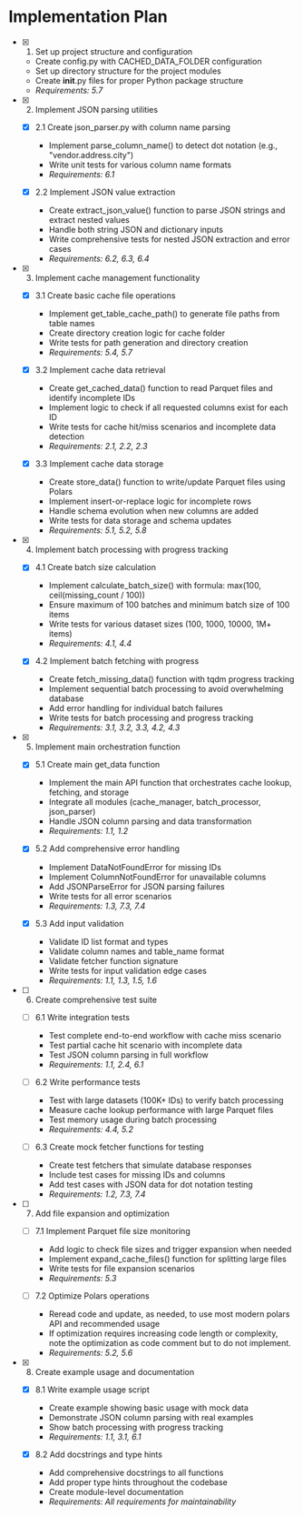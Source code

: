# Implementation Plan

- [x] 1. Set up project structure and configuration
  - Create config.py with CACHED_DATA_FOLDER configuration
  - Set up directory structure for the project modules
  - Create __init__.py files for proper Python package structure
  - _Requirements: 5.7_

- [x] 2. Implement JSON parsing utilities
  - [x] 2.1 Create json_parser.py with column name parsing
    - Implement parse_column_name() to detect dot notation (e.g., "vendor.address.city")
    - Write unit tests for various column name formats
    - _Requirements: 6.1_
  
  - [x] 2.2 Implement JSON value extraction
    - Create extract_json_value() function to parse JSON strings and extract nested values
    - Handle both string JSON and dictionary inputs
    - Write comprehensive tests for nested JSON extraction and error cases
    - _Requirements: 6.2, 6.3, 6.4_

- [x] 3. Implement cache management functionality
  - [x] 3.1 Create basic cache file operations
    - Implement get_table_cache_path() to generate file paths from table names
    - Create directory creation logic for cache folder
    - Write tests for path generation and directory creation
    - _Requirements: 5.4, 5.7_
  
  - [x] 3.2 Implement cache data retrieval
    - Create get_cached_data() function to read Parquet files and identify incomplete IDs
    - Implement logic to check if all requested columns exist for each ID
    - Write tests for cache hit/miss scenarios and incomplete data detection
    - _Requirements: 2.1, 2.2, 2.3_
  
  - [x] 3.3 Implement cache data storage
    - Create store_data() function to write/update Parquet files using Polars
    - Implement insert-or-replace logic for incomplete rows
    - Handle schema evolution when new columns are added
    - Write tests for data storage and schema updates
    - _Requirements: 5.1, 5.2, 5.8_

- [x] 4. Implement batch processing with progress tracking
  - [x] 4.1 Create batch size calculation
    - Implement calculate_batch_size() with formula: max(100, ceil(missing_count / 100))
    - Ensure maximum of 100 batches and minimum batch size of 100 items
    - Write tests for various dataset sizes (100, 1000, 10000, 1M+ items)
    - _Requirements: 4.1, 4.4_
  
  - [x] 4.2 Implement batch fetching with progress
    - Create fetch_missing_data() function with tqdm progress tracking
    - Implement sequential batch processing to avoid overwhelming database
    - Add error handling for individual batch failures
    - Write tests for batch processing and progress tracking
    - _Requirements: 3.1, 3.2, 3.3, 4.2, 4.3_

- [x] 5. Implement main orchestration function
  - [x] 5.1 Create main get_data function
    - Implement the main API function that orchestrates cache lookup, fetching, and storage
    - Integrate all modules (cache_manager, batch_processor, json_parser)
    - Handle JSON column parsing and data transformation
    - _Requirements: 1.1, 1.2_
  
  - [x] 5.2 Add comprehensive error handling
    - Implement DataNotFoundError for missing IDs
    - Implement ColumnNotFoundError for unavailable columns
    - Add JSONParseError for JSON parsing failures
    - Write tests for all error scenarios
    - _Requirements: 1.3, 7.3, 7.4_
  
  - [x] 5.3 Add input validation
    - Validate ID list format and types
    - Validate column names and table_name format
    - Validate fetcher function signature
    - Write tests for input validation edge cases
    - _Requirements: 1.1, 1.3, 1.5, 1.6_

- [ ] 6. Create comprehensive test suite
  - [ ] 6.1 Write integration tests
    - Test complete end-to-end workflow with cache miss scenario
    - Test partial cache hit scenario with incomplete data
    - Test JSON column parsing in full workflow
    - _Requirements: 1.1, 2.4, 6.1_
  
  - [ ] 6.2 Write performance tests
    - Test with large datasets (100K+ IDs) to verify batch processing
    - Measure cache lookup performance with large Parquet files
    - Test memory usage during batch processing
    - _Requirements: 4.4, 5.2_
  
  - [ ] 6.3 Create mock fetcher functions for testing
    - Create test fetchers that simulate database responses
    - Include test cases for missing IDs and columns
    - Add test cases with JSON data for dot notation testing
    - _Requirements: 1.2, 7.3, 7.4_

- [ ] 7. Add file expansion and optimization
  - [ ] 7.1 Implement Parquet file size monitoring
    - Add logic to check file sizes and trigger expansion when needed
    - Implement expand_cache_files() function for splitting large files
    - Write tests for file expansion scenarios
    - _Requirements: 5.3_
  
  - [ ] 7.2 Optimize Polars operations
    - Reread code and update, as needed, to use most modern polars API and recommended usage 
    - If optimization requires increasing code length or complexity, note the optimization as code comment but to do not implement.
    - _Requirements: 5.2, 5.6_

- [x] 8. Create example usage and documentation
  - [x] 8.1 Write example usage script
    - Create example showing basic usage with mock data
    - Demonstrate JSON column parsing with real examples
    - Show batch processing with progress tracking
    - _Requirements: 1.1, 3.1, 6.1_
  
  - [x] 8.2 Add docstrings and type hints
    - Add comprehensive docstrings to all functions
    - Add proper type hints throughout the codebase
    - Create module-level documentation
    - _Requirements: All requirements for maintainability_